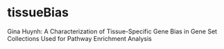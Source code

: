 # tissueBias
Gina Huynh: A Characterization of Tissue-Specific Gene Bias in Gene
Set Collections Used for Pathway Enrichment Analysis
